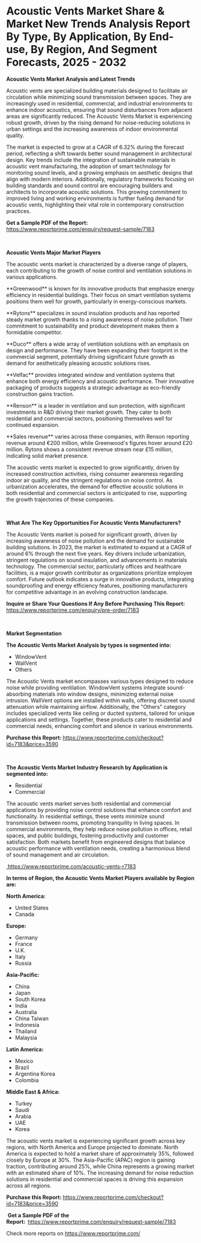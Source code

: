 <p><h1>Acoustic Vents Market Share & Market New Trends Analysis Report By Type, By Application, By End-use, By Region, And Segment Forecasts, 2025 - 2032</h1></p><p><strong>Acoustic Vents Market Analysis and Latest Trends</strong></p>
<p><p>Acoustic vents are specialized building materials designed to facilitate air circulation while minimizing sound transmission between spaces. They are increasingly used in residential, commercial, and industrial environments to enhance indoor acoustics, ensuring that sound disturbances from adjacent areas are significantly reduced. The Acoustic Vents Market is experiencing robust growth, driven by the rising demand for noise-reducing solutions in urban settings and the increasing awareness of indoor environmental quality.</p><p>The market is expected to grow at a CAGR of 6.32% during the forecast period, reflecting a shift towards better sound management in architectural design. Key trends include the integration of sustainable materials in acoustic vent manufacturing, the adoption of smart technology for monitoring sound levels, and a growing emphasis on aesthetic designs that align with modern interiors. Additionally, regulatory frameworks focusing on building standards and sound control are encouraging builders and architects to incorporate acoustic solutions. This growing commitment to improved living and working environments is further fueling demand for acoustic vents, highlighting their vital role in contemporary construction practices.</p></p>
<p><strong>Get a Sample PDF of the Report:&nbsp;</strong> <a href="https://www.reportprime.com/enquiry/request-sample/7183?utm_campaign=2984&utm_medium=2&utm_source=Github&utm_content=ia&utm_term=19032025&utm_id=acoustic-vents">https://www.reportprime.com/enquiry/request-sample/7183</a></p>
<p>&nbsp;</p>
<p><strong>Acoustic Vents Major Market Players</strong></p>
<p><p>The acoustic vents market is characterized by a diverse range of players, each contributing to the growth of noise control and ventilation solutions in various applications.</p><p>**Greenwood** is known for its innovative products that emphasize energy efficiency in residential buildings. Their focus on smart ventilation systems positions them well for growth, particularly in energy-conscious markets.</p><p>**Rytons** specializes in sound insulation products and has reported steady market growth thanks to a rising awareness of noise pollution. Their commitment to sustainability and product development makes them a formidable competitor.</p><p>**Duco** offers a wide array of ventilation solutions with an emphasis on design and performance. They have been expanding their footprint in the commercial segment, potentially driving significant future growth as demand for aesthetically pleasing acoustic solutions rises.</p><p>**Velfac** provides integrated window and ventilation systems that enhance both energy efficiency and acoustic performance. Their innovative packaging of products suggests a strategic advantage as eco-friendly construction gains traction.</p><p>**Renson** is a leader in ventilation and sun protection, with significant investments in R&D driving their market growth. They cater to both residential and commercial sectors, positioning themselves well for continued expansion.</p><p>**Sales revenue** varies across these companies, with Renson reporting revenue around €200 million, while Greenwood's figures hover around £20 million. Rytons shows a consistent revenue stream near £15 million, indicating solid market presence.</p><p>The acoustic vents market is expected to grow significantly, driven by increased construction activities, rising consumer awareness regarding indoor air quality, and the stringent regulations on noise control. As urbanization accelerates, the demand for effective acoustic solutions in both residential and commercial sectors is anticipated to rise, supporting the growth trajectories of these companies.</p></p>
<p>&nbsp;</p>
<p><strong>What Are The Key Opportunities For Acoustic Vents Manufacturers?</strong></p>
<p><p>The Acoustic Vents market is poised for significant growth, driven by increasing awareness of noise pollution and the demand for sustainable building solutions. In 2023, the market is estimated to expand at a CAGR of around 6% through the next five years. Key drivers include urbanization, stringent regulations on sound insulation, and advancements in materials technology. The commercial sector, particularly offices and healthcare facilities, is a major growth contributor as organizations prioritize employee comfort. Future outlook indicates a surge in innovative products, integrating soundproofing and energy efficiency features, positioning manufacturers for competitive advantage in an evolving construction landscape.</p></p>
<p><strong>Inquire or Share Your Questions If Any Before Purchasing This Report:</strong> <a href="https://www.reportprime.com/enquiry/pre-order/7183?utm_campaign=2984&utm_medium=2&utm_source=Github&utm_content=ia&utm_term=19032025&utm_id=acoustic-vents">https://www.reportprime.com/enquiry/pre-order/7183</a></p>
<p>&nbsp;</p>
<p><strong>Market Segmentation</strong></p>
<p><strong>The Acoustic Vents Market Analysis by types is segmented into:</strong></p>
<p><ul><li>WindowVent</li><li>WallVent</li><li>Others</li></ul></p>
<p><p>The Acoustic Vents market encompasses various types designed to reduce noise while providing ventilation. WindowVent systems integrate sound-absorbing materials into window designs, minimizing external noise intrusion. WallVent options are installed within walls, offering discreet sound attenuation while maintaining airflow. Additionally, the "Others" category includes specialized vents like ceiling or ducted systems, tailored for unique applications and settings. Together, these products cater to residential and commercial needs, enhancing comfort and silence in various environments.</p></p>
<p><strong>Purchase this Report:&nbsp;</strong><a href="https://www.reportprime.com/checkout?id=7183&price=3590&utm_campaign=2984&utm_medium=2&utm_source=Github&utm_content=ia&utm_term=19032025&utm_id=acoustic-vents">https://www.reportprime.com/checkout?id=7183&price=3590</a></p>
<p>&nbsp;</p>
<p><strong>The Acoustic Vents Market Industry Research by Application is segmented into:</strong></p>
<p><ul><li>Residential</li><li>Commercial</li></ul></p>
<p><p>The acoustic vents market serves both residential and commercial applications by providing noise control solutions that enhance comfort and functionality. In residential settings, these vents minimize sound transmission between rooms, promoting tranquility in living spaces. In commercial environments, they help reduce noise pollution in offices, retail spaces, and public buildings, fostering productivity and customer satisfaction. Both markets benefit from engineered designs that balance acoustic performance with ventilation needs, creating a harmonious blend of sound management and air circulation.</p></p>
<p><a href="https://www.reportprime.com/acoustic-vents-r7183?utm_campaign=2984&utm_medium=2&utm_source=Github&utm_content=ia&utm_term=19032025&utm_id=acoustic-vents">&nbsp;https://www.reportprime.com/acoustic-vents-r7183</a></p>
<p><strong>In terms of Region, the Acoustic Vents Market Players available by Region are:</strong></p>
<p>
    <p> <strong> North America: </strong>
        <ul>
            <li>United States</li>
            <li>Canada</li>
        </ul>
        </p> 
    <p> <strong> Europe: </strong>
        <ul>
            <li>Germany</li>
            <li>France</li>
            <li>U.K.</li>
            <li>Italy</li>
            <li>Russia</li>
        </ul>
        </p> 
    <p> <strong> Asia-Pacific: </strong>
        <ul>
            <li>China</li>
            <li>Japan</li>
            <li>South Korea</li>
            <li>India</li>
            <li>Australia</li>
            <li>China Taiwan</li>
            <li>Indonesia</li>
            <li>Thailand</li>
            <li>Malaysia</li>
        </ul>
        </p> 
    <p> <strong> Latin America: </strong>
        <ul>
            <li>Mexico</li>
            <li>Brazil</li>
            <li>Argentina Korea</li>
            <li>Colombia</li>
        </ul>
        </p> 
    <p> <strong> Middle East & Africa: </strong>
        <ul>
            <li>Turkey</li>
            <li>Saudi</li>
            <li>Arabia</li>
            <li>UAE</li>
            <li>Korea</li>
        </ul>
    </p>
    </p>
<p><p>The acoustic vents market is experiencing significant growth across key regions, with North America and Europe projected to dominate. North America is expected to hold a market share of approximately 35%, followed closely by Europe at 30%. The Asia-Pacific (APAC) region is gaining traction, contributing around 25%, while China represents a growing market with an estimated share of 10%. The increasing demand for noise reduction solutions in residential and commercial spaces is driving this expansion across all regions.</p></p>
<p><strong>Purchase this Report: </strong><a href="https://www.reportprime.com/checkout?id=7183&price=3590&utm_campaign=2984&utm_medium=2&utm_source=Github&utm_content=ia&utm_term=19032025&utm_id=acoustic-vents">https://www.reportprime.com/checkout?id=7183&price=3590</a></p>
<p>&nbsp;<strong>Get a Sample PDF of the Report:&nbsp;&nbsp;</strong><a href="https://www.reportprime.com/enquiry/request-sample/7183?utm_campaign=2984&utm_medium=2&utm_source=Github&utm_content=ia&utm_term=19032025&utm_id=acoustic-vents">https://www.reportprime.com/enquiry/request-sample/7183</a></p>
<p><strong></strong></p>
<p>Check more reports on <a href="https://www.reportprime.com/?utm_campaign=2984&utm_medium=2&utm_source=Github&utm_content=ia&utm_term=19032025&utm_id=acoustic-vents">https://www.reportprime.com/</a></p>